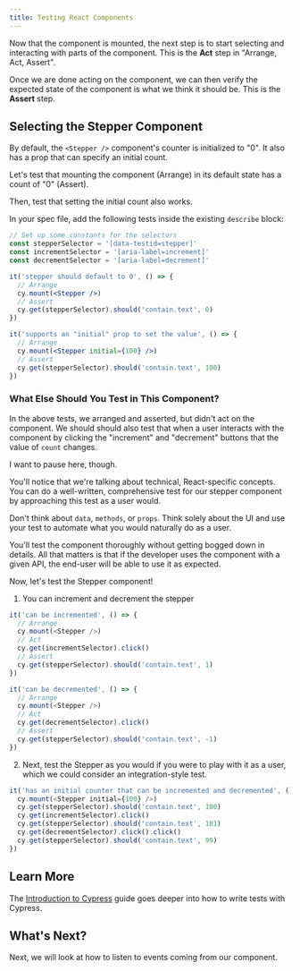 ```yaml
---
title: Testing React Components
---
```


Now that the component is mounted, the next step is to start selecting and
interacting with parts of the component. This is the **Act** step in "Arrange,
Act, Assert".

Once we are done acting on the component, we can then verify the expected state
of the component is what we think it should be. This is the **Assert** step.

## Selecting the Stepper Component

By default, the `<Stepper />` component's counter is initialized to "0". It also
has a prop that can specify an initial count.

Let's test that mounting the component (Arrange) in its default state has a
count of "0" (Assert).

Then, test that setting the initial count also works.

In your spec file, add the following tests inside the existing `describe` block:

<code-group>
<code-block label="Stepper.cy.jsx" active>

```jsx
// Set up some constants for the selectors
const stepperSelector = '[data-testid=stepper]'
const incrementSelector = '[aria-label=increment]'
const decrementSelector = '[aria-label=decrement]'

it('stepper should default to 0', () => {
  // Arrange
  cy.mount(<Stepper />)
  // Assert
  cy.get(stepperSelector).should('contain.text', 0)
})

it('supports an "initial" prop to set the value', () => {
  // Arrange
  cy.mount(<Stepper initial={100} />)
  // Assert
  cy.get(stepperSelector).should('contain.text', 100)
})
```

</code-block>
</code-group>

### What Else Should You Test in This Component?

In the above tests, we arranged and asserted, but didn't act on the component.
We should should also test that when a user interacts with the component by
clicking the "increment" and "decrement" buttons that the value of `count`
changes.

I want to pause here, though.

You'll notice that we're talking about technical, React-specific concepts. You
can do a well-written, comprehensive test for our stepper component by
approaching this test as a user would.

Don't think about `data`, `methods`, or `props`. Think solely about the UI and
use your test to automate what you would naturally do as a user.

You'll test the component thoroughly without getting bogged down in details. All
that matters is that if the developer uses the component with a given API, the
end-user will be able to use it as expected.

Now, let's test the Stepper component!

1. You can increment and decrement the stepper

<code-group>
<code-block label="Stepper.cy.jsx" active>

```js
it('can be incremented', () => {
  // Arrange
  cy.mount(<Stepper />)
  // Act
  cy.get(incrementSelector).click()
  // Assert
  cy.get(stepperSelector).should('contain.text', 1)
})

it('can be decremented', () => {
  // Arrange
  cy.mount(<Stepper />)
  // Act
  cy.get(decrementSelector).click()
  // Assert
  cy.get(stepperSelector).should('contain.text', -1)
})
```

</code-block>
</code-group>

2. Next, test the Stepper as you would if you were to play with it as a user,
   which we could consider an integration-style test.

<!-- <stepper initial="100"></stepper> -->

<code-group>
<code-block label="Stepper.cy.jsx" active>

```js
it('has an initial counter that can be incremented and decremented', () => {
  cy.mount(<Stepper initial={100} />)
  cy.get(stepperSelector).should('contain.text', 100)
  cy.get(incrementSelector).click()
  cy.get(stepperSelector).should('contain.text', 101)
  cy.get(decrementSelector).click().click()
  cy.get(stepperSelector).should('contain.text', 99)
})
```

</code-block>
</code-group>

## Learn More

The [Introduction to Cypress](/guides/core-concepts/introduction-to-cypress)
guide goes deeper into how to write tests with Cypress.

## What's Next?

Next, we will look at how to listen to events coming from our component.

<NavGuide prev="/guides/component-testing/mounting-react" next="/guides/component-testing/events-react" />
